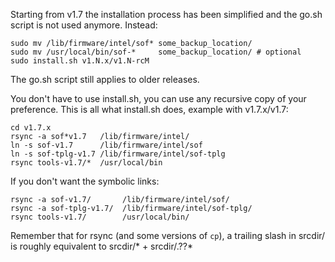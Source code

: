 Starting from v1.7 the installation process has been simplified and
the go.sh script is not used anymore. Instead:

```
sudo mv /lib/firmware/intel/sof* some_backup_location/
sudo mv /usr/local/bin/sof-*     some_backup_location/ # optional
sudo install.sh v1.N.x/v1.N-rcM
```

The go.sh script still applies to older releases.

You don't have to use install.sh, you can use any recursive copy of
your preference. This is all what install.sh does, example with v1.7.x/v1.7:

```
cd v1.7.x
rsync -a sof*v1.7   /lib/firmware/intel/
ln -s sof-v1.7      /lib/firmware/intel/sof
ln -s sof-tplg-v1.7 /lib/firmware/intel/sof-tplg
rsync tools-v1.7/*  /usr/local/bin
```

If you don't want the symbolic links:

```
rsync -a sof-v1.7/       /lib/firmware/intel/sof/
rsync -a sof-tplg-v1.7/  /lib/firmware/intel/sof-tplg/
rsync tools-v1.7/        /usr/local/bin/
```

Remember that for rsync (and some versions of `cp`), a trailing slash in
srcdir/ is roughly equivalent to srcdir/* + srcdir/.??*
